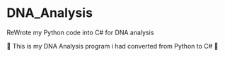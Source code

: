 # DNA_Analysis
ReWrote my Python code into C# for DNA analysis 


:tada: This is my DNA Analysis program i had converted from Python to C# :tada:
